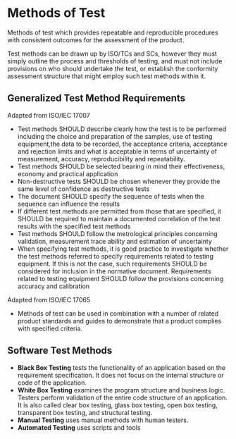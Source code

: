 # Methods of Test

Methods of test which provides repeatable and reproducible procedures with consistent outcomes for the assessment of the product.

Test methods can be drawn up by ISO/TCs and SCs, however they must simply outline the process and thresholds of testing, and must not include provisions on who should undertake the test, or establish the conformity assessment structure that might employ such test methods within it.

## Generalized Test Method Requirements

Adapted from ISO/IEC 17007

* Test methods SHOULD describe clearly how the test is to be performed including the choice and preparation of the samples, use of testing equipment,the data to be recorded, the acceptance criteria, acceptance and rejection limits and what is acceptable in terms of uncertainty of measurement, accuracy, reproducibility and repeatability.
* Test methods SHOULD be selected bearing in mind their effectiveness, economy and practical application
* Non-destructive tests SHOULD be chosen whenever they provide the same level of confidence as destructive tests
* The document SHOULD specify the sequence of tests when the sequence can influence the results
* If different test methods are permitted from those that are specified, it SHOULD be required to maintain a documented correlation of the test results with the specified test methods
* Test methods SHOULD follow the metrological principles concerning validation, measurement trace ability and estimation of uncertainty
* When specifying test methods, it is good practice to investigate whether the test methods referred to specify requirements related to testing equipment. If this is not the case, such requirements
SHOULD be considered for inclusion in the normative document. Requirements related to testing equipment SHOULD follow the provisions concerning accuracy and calibration

Adapted from ISO/IEC 17065

* Methods of test can be used in combination with a number of related product standards and guides to demonstrate that a product complies with specified criteria.

## Software Test Methods

* **Black Box Testing** tests the functionality of an application based on the requirement specification. It does not focus on the internal structure or code of the application.
* **White Box Testing** examines the program structure and business logic. Testers perform validation of the entire code structure of an application. It is also called clear box testing, glass box testing, open box testing, transparent box testing, and structural testing.
* **Manual Testing** uses manual methods with human testers.
* **Automated Testing** uses scripts and tools
